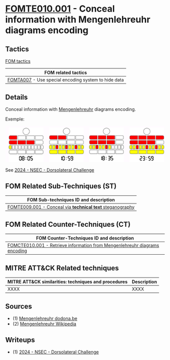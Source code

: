 # [FOMTE010.001](https://github.com/blue101010/FOM/blob/main/techniques/FOMTE010.001.md) - Conceal information with Mengenlehreuhr diagrams encoding


## Tactics

[FOM tactics](https://github.com/blue101010/FOM/blob/main/tactics/tactics.md)

| FOM related tactics  |
| --------------------------------------- |
| [FOMTA007](https://github.com/blue101010/FOM/blob/main/tactics/FOMTA007.md) -  Use special encoding system to hide data |

## Details

 Conceal information with [Mengenlehreuhr](https://en.wikipedia.org/wiki/Mengenlehreuhr) diagrams encoding.

Exemple:

 ![alt text](image.png)
 
 See [2024 - NSEC -  Dorsolateral Challenge](https://github.com/blue101010/writeups/blob/main/2024/NSEC/Dorsolateral/dorsolateral.md)

## FOM Related Sub-Techniques (ST)

| FOM Sub-techniques ID and description  |
| --------------------------------------- |
| [FOMTE009.001 - Conceal via **technical text** steganography](https://github.com/blue101010/FOM/blob/main/countertechniques/FOMCTE001.md)   |

## FOM Related Counter-Techniques (CT)

| FOM Counter-Techniques ID and description  |
| --------------------------------------- |
| [FOMCTE010.001 - Retrieve information from Mengenlehreuhr diagrams encoding](https://github.com/blue101010/FOM/blob/main/techniques/FOMTE010.001.md)   |


## MITRE ATT&CK Related techniques

|  MITRE ATT&CK similarities: techniques and procedures |       Description               |
| --------------------------------------------------- | ----------------------------------|
| XXXX | XXXX |


## Sources

- (1) [Mengenlehreuhr dodona.be](https://dodona.be/en/courses/1/series/279/activities/527398301/)
- (2) [Mengenlehreuhr Wikipedia](https://en.wikipedia.org/wiki/Mengenlehreuhr)

## Writeups 

 - (1) [2024 - NSEC -  Dorsolateral Challenge](https://github.com/blue101010/writeups/blob/main/2024/NSEC/Dorsolateral/dorsolateral.md)